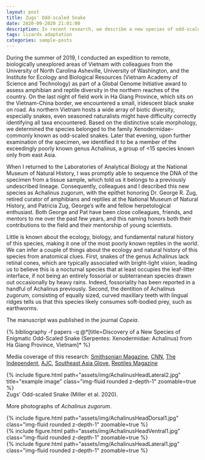 ```yaml
---
layout: post
title: Zugs' Odd-scaled Snake
date: 2020-09-2020 21:01:00
description: In recent research, we describe a new species of odd-scaled snake discovered during 2019 field work in Vietnam.
tags: lizards adaptation
categories: sample-posts
---
```


During the summer of 2019, I conducted an expedition to remote, biologically unexplored areas of Vietnam with colleagues from the University of North Carolina Asheville, University of Washington, and the Institute for Ecology and Biological Resources (Vietnam Academy of Science and Technology) as part of a Global Genome Initiative award to assess amphibian and reptile diversity in the northern reaches of the country. On the last night of field work in Ha Giang Province, which sits on the Vietnam-China border, we encountered a small, iridescent black snake on road. As northern Vietnam hosts a wide array of biotic diversity, especially snakes, even seasoned naturalists might have difficulty correctly identifying all taxa encountered. Based on the distinctive scale morphology, we determined the species belonged to the family Xenodermidae– commonly known as odd-scaled snakes. Later that evening, upon further examination of the specimen, we identified it to be a member of the exceedingly poorly known genus Achalinus, a group of <15 species known only from east Asia. 

When I returned to the Laboratories of Analytical Biology at the National Museum of Natural History, I was promptly able to sequence the DNA of the specimen from a tissue sample, which told us it belongs to a previously undescribed lineage. Consequently, colleagues and I described this new species as Achalinus zugorum, with the epithet honoring Dr. George R. Zug, retired curator of amphibians and reptiles at the National Museum of Natural History, and Patricia Zug, George’s wife and fellow herpetological enthusiast. Both George and Pat have been close colleagues, friends, and mentors to me over the past few years, and this naming honors both their contributions to the field and their mentorship of young scientists. 

Little is known about the ecology, biology, and fundamental natural history of this species, making it one of the most poorly known reptiles in the world. We can infer a couple of things about the ecology and natural history of this species from anatomical clues. First, snakes of the genus Achalinus lack retinal cones, which are typically associated with bright-light vision, leading us to believe this is a nocturnal species that at least occupies the leaf-litter interface, if not being an entirely fossorial or subterranean species drawn out occasionally by heavy rains. Indeed, fossoriality has been reported in a handful of Achalinus previously. Second, the dentition of Achalinus zugorum, consisting of equally sized, curved maxillary teeth with lingual ridges tells us that this species likely consumes soft-bodied prey, such as earthworms. 

The manuscript was published in the journal _Copeia_.

<div class="publications">
  {% bibliography -f papers -q @*[title=Discovery of a New Species of Enigmatic Odd-Scaled Snake (Serpentes: Xenodermidae: Achalinus) from Ha Giang Province, Vietnam]* %}

Media coverage of this research: <a href="https://www.smithsonianmag.com/blogs/national-museum-of-natural-history/2020/12/07/rare-iridescent-snake-discovered-vietnam/">Smithsonian Magazine</a>, <a href="https://www.cnn.com/2020/12/09/asia/vietnam-snake-discovered-intl-hnk-scli-scn/index.html">CNN</a>, <a href="https://www.independent.co.uk/news/science/iridescent-snake-species-new-vietnam-b1768822.html">The Independent</a>, <a href="https://www.ajc.com/news/new-species-of-color-shifting-snake-discovered-in-vietnam/KGZRSKD53NFKLIVYJOJC6XDJF4/">AJC</a>, <a href="https://southeastasiaglobe.com/karst-forest-limestone-mining-vietnam/">Southeast Asia Glove</a>, <a href="https://reptilesmagazine.com/new-species-of-odd-scaled-snake-discovered-in-vietnam/">Reptiles Magazine</a>
    
<div class="row">
    <div class="col-sm mt-3 mt-md-0">
        {% include figure.html path="assets/img/AchalinusHeadLateral2.jpg" title="example image" class="img-fluid rounded z-depth-1" zoomable=true %}
    </div>
</div>
<div class="caption">
    Zugs' Odd-scaled Snake (Miller et al. 2020).
</div>

More photographs of _Achalinus zugorum_.

<div class="row mt-3">
    <div class="col-sm mt-3 mt-md-0">
        {% include figure.html path="assets/img/AchalinusHeadDorsal1.jpg" class="img-fluid rounded z-depth-1" zoomable=true %}
    </div>
    <div class="col-sm mt-3 mt-md-0">
        {% include figure.html path="assets/img/AchalinusHeadVentral1.jpg" class="img-fluid rounded z-depth-1" zoomable=true %}
    </div>
    <div class="col-sm mt-3 mt-md-0">
        {% include figure.html path="assets/img/AchalinusHeadLateral1.jpg" class="img-fluid rounded z-depth-1" zoomable=true %}
    </div>
</div>
